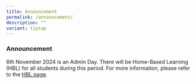 ```yaml
---
title: Announcement
permalink: /announcement/
description: ""
variant: tiptap
---
```

<h3>Announcement</h3>
<p></p>
<p>6th November 2024 is an Admin Day. There will be Home-Based Learning (HBL)
for all students during this period. For more information, please refer
to the <a href="https://www.beaconpri.moe.edu.sg/school-information/hbl/" rel="noopener nofollow" target="_blank">HBL page</a>.</p>
<p></p>